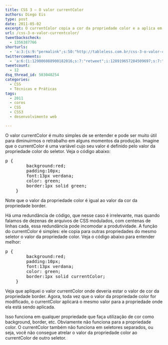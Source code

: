 ```yaml
---
title: CSS 3 – O valor currentColor
authors: Diego Eis
type: post
date: 2011-05-02
excerpt: O currentColor copia a cor da propriedade color e a aplica em outras propriedades de cor, como background, border e etc.
url: /css-3-o-valor-currentcolor/
tweetbackscheck:
  - 1356387766
shorturls:
  - 'a:3:{s:9:"permalink";s:50:"http://tableless.com.br/css-3-o-valor-currentcolor";s:7:"tinyurl";s:26:"http://tinyurl.com/3oxo8a8";s:4:"isgd";s:19:"http://is.gd/ELc6iB";}'
twittercomments:
  - 'a:6:{i:129006088900182016;s:7:"retweet";i:128919657284509697;s:7:"retweet";i:128816152628568064;s:7:"retweet";i:159648388789436418;s:7:"retweet";i:159634576417890304;s:7:"retweet";i:159617514630950915;s:7:"retweet";}'
tweetcount:
  - 12
dsq_thread_id: 503040254
categories:
  - CSS
  - Técnicas e Práticas
tags:
  - 2011
  - cores
  - CSS
  - CSS3
  - desenvolvimento web

---
```

O valor currentColor é muito simples de se entender e pode ser muito útil para diminuirmos o retrabalho em alguns momentos da produção. Imagine que o currentColor é uma variável cujo seu valor é definido pelo valor da propriedade color do seletor. Veja o código abaixo:

<pre lang="css" line="1">p {
		background:red;
		padding:10px;
		font:13px verdana;
		color: green;
		border:1px solid green;
	}
</pre>

Note que o valor da propriedade color é igual ao valor da cor da propriedade border.
  
Há uma redundância de código, que nesse caso é irrelevante, mas quando falamos de dezenas de arquivos de CSS modulados, com centenas de linhas cada, essa redundância pode incomodar a produtividade. A função do currentColor é simples: ele copia para outras propriedades do mesmo seletor o valor da propriedade color. Veja o código abaixo para entender melhor:

<pre lang="css" line="1">p {
		background:red;
		padding:10px;
		font:13px verdana;
		color: green;
		border:1px solid currentColor;
	}
</pre>

Veja que apliquei o valor currentColor onde deveria estar o valor de cor da propriedade border. Agora, toda vez que o valor da propriedade color for modificado, o currentColor aplicará o mesmo valor para a propriedade onde ela está sendo aplicada. 

Isso funciona em qualquer propriedade que faça utilização de cor como background, border, etc. Obviamente não funciona para a propriedade color. O currentColor também não funciona em seletores separados, ou seja, você não consegue atrelar o valor da propriedade color ao currentColor de outro seletor.